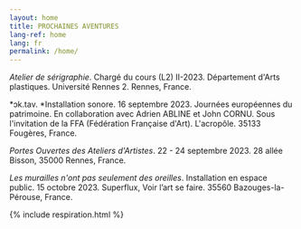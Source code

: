 ```yaml
---
layout: home
title: PROCHAINES AVENTURES
lang-ref: home
lang: fr
permalink: /home/
---
```


*Atelier de sérigraphie*. Chargé du cours (L2) II-2023. Département d'Arts plastiques. Université Rennes 2. Rennes, France.

*ɔk.tav. *Installation sonore. 16 septembre 2023. Journées européennes du patrimoine. En collaboration avec Adrien ABLINE et John CORNU. Sous l'invitation de la FFA (Fédération Française d'Art). L'acropôle. 35133 Fougères, France.

*Portes Ouvertes des Ateliers d'Artistes*. 22 - 24 septembre 2023. 28 allée Bisson, 35000 Rennes, France.

*Les murailles n'ont pas seulement des oreilles*. Installation en espace public. 15 octobre 2023. Superflux, Voir l’art se faire. 35560 Bazouges-la-Pérouse, France.

{% include respiration.html %}

